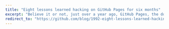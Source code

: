 ```yaml
---
title: "Eight lessons learned hacking on GitHub Pages for six months"
excerpt: "Believe it or not, just over a year ago, GitHub Pages, the documentation hosting service that powers nearly three-quarters of a million sites, was little more than a 100-line shell script. Today, it's a fully independent, feature-rich OAuth application that effortlessly handles well over a quarter million requests per minute. We wanted to take a look back at what we learned from leveling up the service over a six month period."
redirect_to: "https://github.com/blog/1992-eight-lessons-learned-hacking-on-github-pages-for-six-months"
---
```

